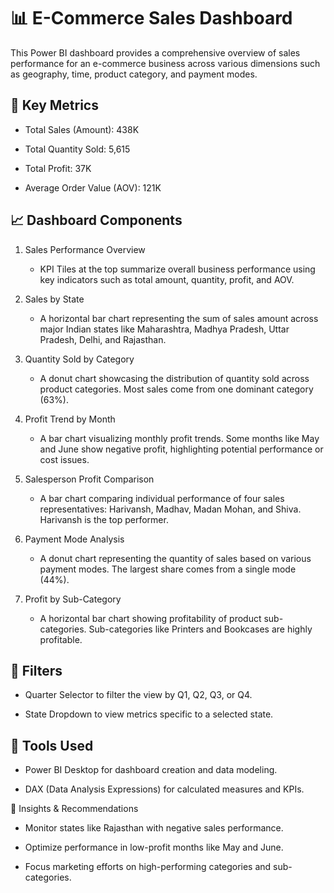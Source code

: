 # 📊 E-Commerce Sales Dashboard
This Power BI dashboard provides a comprehensive overview of sales performance for an e-commerce business across various dimensions such as geography, time, product category, and payment modes.

## 📌 Key Metrics
* Total Sales (Amount): 438K

* Total Quantity Sold: 5,615

* Total Profit: 37K

* Average Order Value (AOV): 121K

## 📈 Dashboard Components
1. Sales Performance Overview
   * KPI Tiles at the top summarize overall business performance using key indicators such as total amount, quantity, profit, and AOV.

2. Sales by State
   * A horizontal bar chart representing the sum of sales amount across major Indian states like Maharashtra, Madhya Pradesh, Uttar Pradesh, Delhi, and Rajasthan.

3. Quantity Sold by Category
   * A donut chart showcasing the distribution of quantity sold across product categories. Most sales come from one dominant category (63%).

4. Profit Trend by Month
   * A bar chart visualizing monthly profit trends. Some months like May and June show negative profit, highlighting potential performance or cost issues.

5. Salesperson Profit Comparison
   * A bar chart comparing individual performance of four sales representatives: Harivansh, Madhav, Madan Mohan, and Shiva. Harivansh is the top performer.

6. Payment Mode Analysis
   * A donut chart representing the quantity of sales based on various payment modes. The largest share comes from a single mode (44%).

7. Profit by Sub-Category
   * A horizontal bar chart showing profitability of product sub-categories. Sub-categories like Printers and Bookcases are highly profitable.

## 🎯 Filters
* Quarter Selector to filter the view by Q1, Q2, Q3, or Q4.

* State Dropdown to view metrics specific to a selected state.

## 🔧 Tools Used
* Power BI Desktop for dashboard creation and data modeling.

* DAX (Data Analysis Expressions) for calculated measures and KPIs.


📌 Insights & Recommendations
* Monitor states like Rajasthan with negative sales performance.

* Optimize performance in low-profit months like May and June.

* Focus marketing efforts on high-performing categories and sub-categories.
